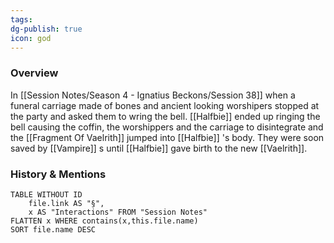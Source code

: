```yaml
---
tags: 
dg-publish: true
icon: god
---
```


### Overview
In [[Session Notes/Season 4 - Ignatius Beckons/Session 38]] when a funeral carriage made of bones and ancient looking worshipers stopped at the party and asked them to wring the bell. [[Halfbie]]  ended up ringing the bell causing the coffin, the worshippers and the carriage to disintegrate and the [[Fragment Of Vaelrith]] jumped into [[Halfbie]] 's body. They were soon saved by [[Vampire]] s until [[Halfbie]] gave birth to the new [[Vaelrith]]. 

### History & Mentions
```dataview
TABLE WITHOUT ID
	file.link AS "§", 
	x AS "Interactions" FROM "Session Notes"
FLATTEN x WHERE contains(x,this.file.name) 
SORT file.name DESC
```
